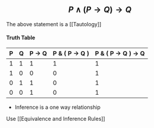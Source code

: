 ## $$ P \land (P \rightarrow Q) \rightarrow Q $$
The above statement is a [[Tautology]]

#### Truth Table
| P | Q | P -> Q | P & ( P -> Q ) | P & ( P -> Q ) -> Q|
|---|--|---|-|-|
|1|1|1|1|1|
|1|0|0|0|1|
|0|1|1|0|1|
|0|0|1|0|1|

- Inference is a one way relationship

Use [[Equivalence and Inference Rules]]